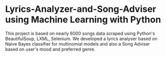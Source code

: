 # Lyrics-Analyzer-and-Song-Adviser using Machine Learning with Python
This project is based on  nearly 6000 songs data scraped using Python's BeautifulSoup, LXML, Selenium. We developed a lyrics analyser based on Naive Bayes classifier for multinomial models and also a Song Adviser based on user's mood and preferred genre.
